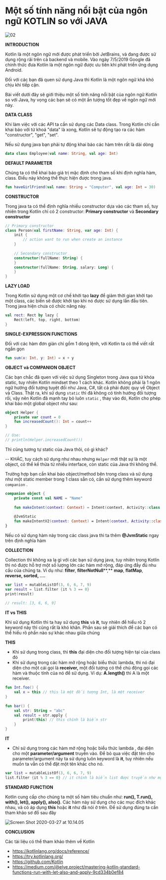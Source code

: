 # Một số tính năng nổi bật của ngôn ngữ KOTLIN so với JAVA

![02](images/02.jpg)

**INTRODUCTION**

Kotlin là một ngôn ngữ mới được phát triển bởi JetBrains, và đang được sử dụng rộng rãi trên cả backend và mobile. Vào ngày 7/5/2019 Google đã chính thức đưa Kotlin là một ngôn ngữ được ưu tiên khi phát triển ứng dụng Android.

Đối với các bạn đã quen sử dụng Java thì Kotlin là một ngôn ngữ khá khó chịu khi tiếp cận.

Bài viết dưới đây sẽ giới thiệu một số tính năng nổi bật của ngôn ngữ Kotlin so với Java, hy vọng các bạn sẽ có một ấn tượng tốt đẹp về ngôn ngữ mới này.

**DATA CLASS**

Khi làm việc với các API ta cần sử dụng các Data class. Trong Kotlin chỉ cần khai báo với từ khoá "data" là xong, Kotlin sẽ tự động tạo ra các hàm "constructor", "get", "set".

Nếu sử dụng java bạn phải tự động khai báo các hàm trên rất là dài dòng

```kotlin
data class Employee(val name: String, val age: Int)
```

**DEFAULT PARAMETER**

Chúng ta có thể khai báo giá trị mặc định cho tham số khi định nghĩa hàm, class. Điều này không thể thực hiện được trong java.

```kotlin
fun haveGirlFriend(val name: String = "Computer", val age: Int = 30)
```

**CONSTRUCTOR**

Trong java ta có thể định nghĩa nhiều constructor dựa vào các tham số, tuy nhiên trong Kotlin chỉ có 2 constructor: **Primary constructor**  và **Secondary constructor**

```kotlin
// Primary constructor
class Person(val firstName: String, var age: Int) {
    init {
        // action want to run when create an instance
    }
 
    // Secondary constructor
    constructor(fullName: String) {
    }
    constructor(fullName: String, salary: Long) {
    }
}
```

**LAZY LOAD**

Trong Kotlin sử dụng một cơ chế khởi tạo **lazy** để giảm thời gian khởi tạo một class, các biến sẽ được khởi tạo khi nó được sử dụng lần đầu tiên. Trong java hiện chưa có chức năng này.

```kotlin
val rect: Rect by lazy {
    Rect(left, top, right, bottom)
}
```

**SINGLE-EXPRESSION FUNCTIONS**

Đối với các hàm đơn giản chỉ gồm 1 dòng lệnh, với Kotlin ta có thể viết rất ngắn gọn

```kotlin
fun sum(x: Int, y: Int) = x + y
```

**OBJECT và COMPANION OBJECT**

Các bạn chắc đã quen với việc sử dụng Singleton trong Java qua từ khóa static, tuy nhiên Kotlin mindset theo 1 cách khác. Kotlin không phải là 1 ngôn ngữ hướng đối tượng tuyệt đối như Java, C#, tất cả phải được quy về Object và Class.  Thật ra, khi sử dụng `static` thì đã không có tính hướng đối tượng rồi, vậy nên Kotlin đã mạnh tay bỏ luôn `static` ,  thay vào đó, Kotlin cho phép khai báo một global object  như sau:

```kotlin
object Helper {
    private var count = 0
    fun increasedCount(): Int = count++
}

// Use:
// println(Helper.increasedCount())
```

Thì cũng tương tự static của Java thôi, có gì khác? 

-- KHÁC, tuy cách sử dụng như nhau nhưng `Helper` mới thật sự là một object, có thể kế thừa từ nhiều interface, còn static của Java thì không thể.

Trường hợp bạn cần khai báo  object/method bên trong class và sử dụng như một static member trong 1 class sẵn có, cần sử dụng thêm keyword `companion` .

```kotlin
companion object {
    private const val NAME = "Name"
 
    fun makeIntent(context: Context) = Intent(context, Activity::class.java)
 
    @JvmStatic
    fun makeIntentV2(context: Context) = Intent(context, Activity::class.java)
}
```

Nếu có sử dụng hàm này trong các class java thì ta thêm **@JvmStatic** ngay trên định nghĩa hàm

**COLLECTION**

Collection thì không xa lạ gì với các bạn sử dụng java, tuy nhiên trong Kotlin thì nó được hỗ trợ một số lượng lớn các hàm mở rộng,  đáp ứng đầy đủ nhu cầu của chúng ta.
Ví dụ như: **filter**, **filterNotNull****,** **map**, **flatMap**, **reverse, sorted, ....**

```kotlin
var list = mutableListOf(3, 6, 6, 7, 9)
var result = list.filter {it % 3 == 0}
print(result)
 
// result: [3, 6, 6, 9]
```

**IT vs THIS**

Khi sử dụng Kotlin thì ta hay sử dụng **this** và **it**, tuy nhiên để hiểu rõ 2 keyword này thì cũng rất là khó khăn. Phần sau sẽ giải thích để các bạn có thể hiểu rõ phần nào sự khác nhau giữa chúng 

**THIS** 

- Khi sử dụng trong class, thì **this** đại diện cho đối tượng hiện tại của class đó 
- Khi sử dụng trong các hàm mở rộng hoặc biểu thức lambda, thì nó đại diện cho một cái gọi là **receiver,** một đối tượng có thể chủ động gọi các hàm và thuộc tính của nó để sử dụng. Ví dụ: **A.length()** thì A là một receiver.

```kotlin
fun Int.foo() {
    val x = this // this là một đối tượng Int, là một receiver
}
 
fun bar() {
    val str: String = "abc"
    val result = str.apply {
        print(this) // this chính là biến str
    }
}
```



**IT**

- Chỉ sử dụng trong các hàm mở rộng hoặc biểu thức lambda , đại diện cho một **parameter/argument** truyền vào. Để bỏ qua việc đặt tên cho parameter/argument này ta sử dụng luôn keyword là **it**, tuy nhiên nếu muốn ta vẫn có thể đặt một tên khác cho nó.

```kotlin
var list = mutableListOf(3, 6, 6, 7, 9)
list.filter {it % 3 == 0} // it chính là biến list được truyền như một tham số vào bên trong filter
```

**STANDARD FUNCTION**

Kotlin cung cấp cho chúng ta một số hàm tiêu chuẩn như: **run(), T.run(), with(), let(), apply(), also()**. Các hàm này sử dụng cho các mục đích khác nhau, và có áp dụng **this** hoặc **it** như đã nói ở trên. Để sử dụng đúng ta cần tham khảo sơ đồ sau đây

![Screen Shot 2020-03-27 at 10.14.05](images/01.png)

**CONCLUSION**

Các tài liệu có thể tham khảo thêm về Kotlin

* https://kotlinlang.org/docs/reference/
* https://try.kotlinlang.org/
* https://github.com/Kotlin
* https://medium.com/@elye.project/mastering-kotlin-standard-functions-run-with-let-also-and-apply-9cd334b0ef84